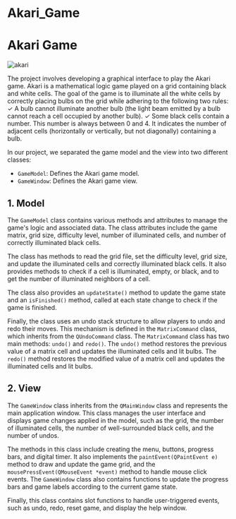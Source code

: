 # Akari_Game
# Akari Game 
![akari](https://github.com/eddahmany/Akari_Game/assets/138607985/24232fad-e7a7-4fbe-ae56-c6a01c3060ea)


The project involves developing a graphical interface to play the Akari game. Akari is a mathematical logic game played on a grid containing black and white cells. The goal of the game is to illuminate all the white cells by correctly placing bulbs on the grid while adhering to the following two rules:
✓ A bulb cannot illuminate another bulb (the light beam emitted by a bulb cannot reach a cell occupied by another bulb).
✓ Some black cells contain a number. This number is always between 0 and 4. It indicates the number of adjacent cells (horizontally or vertically, but not diagonally) containing a bulb.

In our project, we separated the game model and the view into two different classes:
- `GameModel`: Defines the Akari game model.
- `GameWindow`: Defines the Akari game view.

## 1. Model

The `GameModel` class contains various methods and attributes to manage the game's logic and associated data. The class attributes include the game matrix, grid size, difficulty level, number of illuminated cells, and number of correctly illuminated black cells.

The class has methods to read the grid file, set the difficulty level, grid size, and update the illuminated cells and correctly illuminated black cells. It also provides methods to check if a cell is illuminated, empty, or black, and to get the number of illuminated neighbors of a cell.

The class also provides an `updateState()` method to update the game state and an `isFinished()` method, called at each state change to check if the game is finished.

Finally, the class uses an undo stack structure to allow players to undo and redo their moves. This mechanism is defined in the `MatrixCommand` class, which inherits from the `QUndoCommand` class. The `MatrixCommand` class has two main methods: `undo()` and `redo()`. The `undo()` method restores the previous value of a matrix cell and updates the illuminated cells and lit bulbs. The `redo()` method restores the modified value of a matrix cell and updates the illuminated cells and lit bulbs.

## 2. View

The `GameWindow` class inherits from the `QMainWindow` class and represents the main application window. This class manages the user interface and displays game changes applied in the model, such as the grid, the number of illuminated cells, the number of well-surrounded black cells, and the number of undos.

The methods in this class include creating the menu, buttons, progress bars, and digital timer. It also implements the `paintEvent(QPaintEvent e)` method to draw and update the game grid, and the `mousePressEvent(QMouseEvent *event)` method to handle mouse click events. The `GameWindow` class also contains functions to update the progress bars and game labels according to the current game state.

Finally, this class contains slot functions to handle user-triggered events, such as undo, redo, reset game, and display the help window.
